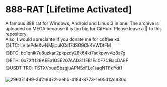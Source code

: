 # 888-RAT [Lifetime Activated]
A famous 888 rat for Windows, Android and Linux 3 in one. The archive is uploaded on MEGA because it is too big for GitHub. Please leave a 🌟 to this repository. 
<br>Also, I would apreciante if you donate me for coffee xd:
<br>🟡LTC: LVitePdeXwNMjipuKCs17dSG9CkKVWDtFM
<br>🟡BTC: bc1qnlk7u8uzkar2pkpzdy26k64kt7adkpwv4z8s7g
<br>🟡ETH: 0x72ff129AEEa105E207AAD311EB1Ec0F7CBacDAEF
<br>🟡USDT TRC: TSTXVoueSbzgjuAPNSxFLe1saqNTFdYdt1 

![296371499-34219472-aebb-4184-8773-1e05d12c930c](https://github.com/inheritedeu/888-RAT/assets/113015812/f0efc3dd-94a4-4f31-a5a7-57d9cb068889)
